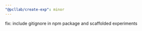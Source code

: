 ```yaml
---
"@pcllab/create-exp": minor
---
```


fix: include gitignore in npm package and scaffolded experiments
